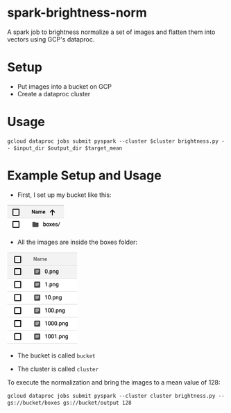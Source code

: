 # spark-brightness-norm
A spark job to brightness normalize a set of images and flatten them into vectors using GCP's dataproc.

# Setup
* Put images into a bucket on GCP
* Create a dataproc cluster

# Usage
```
gcloud dataproc jobs submit pyspark --cluster $cluster brightness.py -- $input_dir $output_dir $target_mean
```

# Example Setup and Usage
* First, I set up my bucket like this:

![File Structure](./img/structure.png)

* All the images are inside the boxes folder:

![Boxes Folder](./img/images.png)

* The bucket is called `bucket`

* The cluster is called `cluster`

To execute the normalization and bring the images to a mean value of 128:
```
gcloud dataproc jobs submit pyspark --cluster cluster brightness.py -- gs://bucket/boxes gs://bucket/output 128
```
